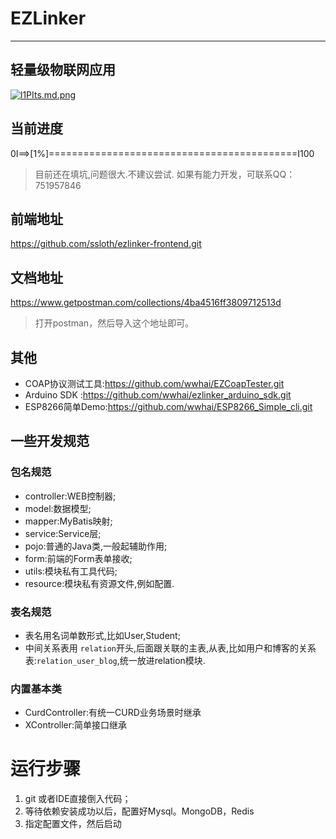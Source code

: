 # EZLinker
---
轻量级物联网应用
---
[![l1PIts.md.png](https://s2.ax1x.com/2019/12/31/l1PIts.md.png)](https://imgchr.com/i/l1PIts)
## 当前进度
0I==>[1%]===========================================I100
> 目前还在填坑,问题很大.不建议尝试.
> 如果有能力开发，可联系QQ：751957846

## 前端地址
https://github.com/ssloth/ezlinker-frontend.git
## 文档地址
https://www.getpostman.com/collections/4ba4516ff3809712513d
> 打开postman，然后导入这个地址即可。
## 其他
- COAP协议测试工具:https://github.com/wwhai/EZCoapTester.git
- Arduino SDK :https://github.com/wwhai/ezlinker_arduino_sdk.git
- ESP8266简单Demo:https://github.com/wwhai/ESP8266_Simple_cli.git
## 一些开发规范

### 包名规范
- controller:WEB控制器;
- model:数据模型;
- mapper:MyBatis映射;
- service:Service层;
- pojo:普通的Java类,一般起辅助作用;
- form:前端的Form表单接收;
- utils:模块私有工具代码;
- resource:模块私有资源文件,例如配置.

### 表名规范
- 表名用名词单数形式,比如User,Student;
- 中间关系表用 `relation`开头,后面跟关联的主表,从表,比如用户和博客的关系表:`relation_user_blog`,统一放进relation模块.

### 内置基本类
- CurdController:有统一CURD业务场景时继承
- XController:简单接口继承

# 运行步骤
1. git 或者IDE直接倒入代码；
2. 等待依赖安装成功以后，配置好Mysql。MongoDB，Redis
3. 指定配置文件，然后启动